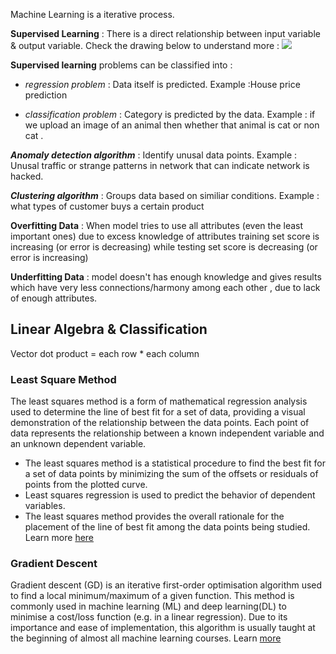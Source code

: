 Machine Learning is a iterative process.

**Supervised Learning** :
There is a direct relationship between input variable & output variable. Check the drawing below to understand more :
![](/assets/images/2022-09-21-14-39-10.png)

**Supervised learning** problems can be classified into :

- _regression problem_ : Data itself is predicted. Example :House price prediction

- _classification problem_ : Category is predicted by the data. Example : if we upload an image of an animal then whether that animal is cat or non cat .

**_Anomaly detection algorithm_** : Identify unusal data points. Example : Unusal traffic or strange patterns in network that can indicate network is hacked.

**_Clustering algorithm_** : Groups data based on similiar conditions. Example : what types of customer buys a certain product

**Overfitting Data** : When model tries to use all attributes (even the least important ones) due to excess knowledge of attributes training set score is increasing (or error is decreasing) while testing set score is decreasing (or error is increasing)

**Underfitting Data** : model doesn't has enough knowledge and gives results which have very less connections/harmony among each other , due to lack of enough attributes.

## Linear Algebra & Classification

Vector dot product = each row \* each column



### Least Square Method
The least squares method is a form of mathematical regression analysis used to determine the line of best fit for a set of data, providing a visual demonstration of the relationship between the data points. Each point of data represents the relationship between a known independent variable and an unknown dependent variable.
- The least squares method is a statistical procedure to find the best fit for a set of data points by minimizing the sum of the offsets or residuals of points from the plotted curve.
- Least squares regression is used to predict the behavior of dependent variables.
- The least squares method provides the overall rationale for the placement of the line of best fit among the data points being studied.
Learn more [here](https://www.investopedia.com/terms/l/least-squares-method.asp)

### Gradient Descent
Gradient descent (GD) is an iterative first-order optimisation algorithm used to find a local minimum/maximum of a given function. This method is commonly used in machine learning (ML) and deep learning(DL) to minimise a cost/loss function (e.g. in a linear regression). Due to its importance and ease of implementation, this algorithm is usually taught at the beginning of almost all machine learning courses.
Learn [more](https://towardsdatascience.com/gradient-descent-algorithm-a-deep-dive-cf04e8115f21)

